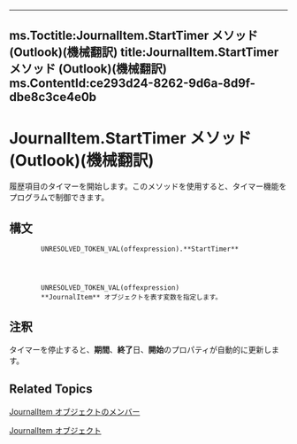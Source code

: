 

---
ms.Toctitle:JournalItem.StartTimer メソッド (Outlook)(機械翻訳)
title:JournalItem.StartTimer メソッド (Outlook)(機械翻訳)
ms.ContentId:ce293d24-8262-9d6a-8d9f-dbe8c3ce4e0b
---
# JournalItem.StartTimer メソッド (Outlook)(機械翻訳)




履歴項目のタイマーを開始します。このメソッドを使用すると、タイマー機能をプログラムで制御できます。

## 構文

            UNRESOLVED_TOKEN_VAL(offexpression).**StartTimer**




            UNRESOLVED_TOKEN_VAL(offexpression)
            **JournalItem** オブジェクトを表す変数を指定します。



## 注釈
タイマーを停止すると、**期間**、**終了**日、**開始**のプロパティが自動的に更新します。



## Related Topics

[JournalItem オブジェクトのメンバー](13a0cd10-44bc-a167-c613-93985f698d95.md)

[JournalItem オブジェクト](6e850295-39f9-47b8-e866-9622e9958c69.md)




